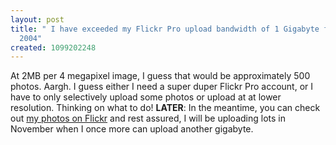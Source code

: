 ```yaml
---
layout: post
title: " I have exceeded my Flickr Pro upload bandwidth of 1 Gigabyte for October
  2004"
created: 1099202248
---
```

<p>
At 2MB per 4 megapixel image, I guess that would be approximately 500 photos.  Aargh.  I guess either I need a super duper Flickr Pro account, or I have to only selectively upload some photos or upload at at lower resolution.  Thinking on what to do! <strong>LATER</strong>: In the meantime, you can check out <a href="http://www.flickr.com/photos/roland/">my photos on Flickr</a> and rest assured, I will be uploading lots in November when I once more can upload another gigabyte.
</p>

